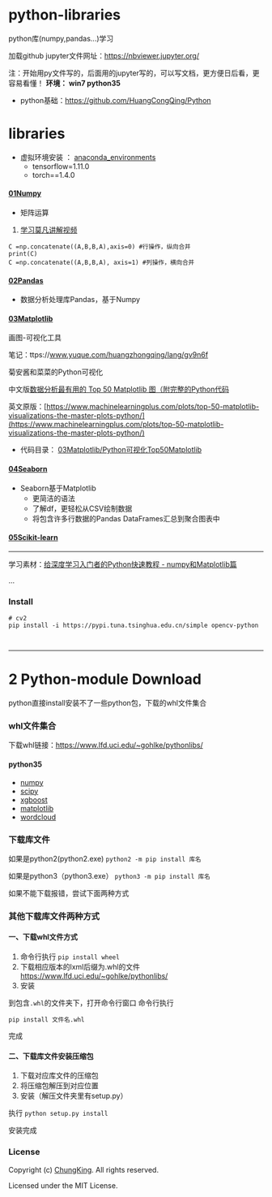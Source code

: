 # python-libraries

python库(numpy,pandas...)学习

加载github jupyter文件网址：https://nbviewer.jupyter.org/

注：开始用py文件写的，后面用的jupyter写的，可以写文档，更方便日后看，更容易看懂！
**环境： win7 python35**

* python基础：https://github.com/HuangCongQing/Python

# libraries

* 虚拟环境安装 ： [anaconda_environments](anaconda_environments)
  * tensorflow=1.11.0
  * torch==1.4.0

#### [01Numpy](./01Numpy)

* 矩阵运算

1. [学习莫凡讲解视频](https://www.bilibili.com/video/av16378934/)

```
C =np.concatenate((A,B,B,A),axis=0) #行操作，纵向合并
print(C)
C =np.concatenate((A,B,B,A), axis=1) #列操作，横向合并
```

#### [02Pandas](./02Pandas)

* 数据分析处理库Pandas，基于Numpy

#### [03Matplotlib](./03Matplotlib)

画图-可视化工具

笔记：ttps://www.yuque.com/huangzhongqing/lang/gv9n6f

菊安酱和菜菜的Python可视化

中文版[数据分析最有用的 Top 50 Matplotlib 图（附完整的Python代码](https://cloud.tencent.com/developer/article/1535159#:~:text=%E6%95%B0%E6%8D%AE%E5%88%86%E6%9E%90%E6%9C%80%E6%9C%89%E7%94%A8%E7%9A%84%20Top%2050%20Matplotlib%20%E5%9B%BE%EF%BC%88%E9%99%84%E5%AE%8C%E6%95%B4%E7%9A%84Python%E4%BB%A3%E7%A0%81%EF%BC%89%20%28%E4%B8%8A%29%201%201.%E5%85%B3%E8%81%94,6%206.%E5%8F%98%E5%8C%96%207%207.%E5%88%86%E7%BB%84%208%201.%E6%95%A3%E7%82%B9%E5%9B%BE%209%202.%E5%B8%A6%E8%BE%B9%E7%95%8C%E7%9A%84%E6%B0%94%E6%B3%A1%E5%9B%BE.)

英文原版：[https://www.machinelearningplus.com/plots/top-50-matplotlib-visualizations-the-master-plots-python/](https://www.machinelearningplus.com/plots/top-50-matplotlib-visualizations-the-master-plots-python/)


* 代码目录： [03Matplotlib/Python可视化Top50Matplotlib](03Matplotlib/Python可视化Top50Matplotlib)

#### [04Seaborn](./04Seaborn)

* Seaborn基于Matplotlib
  * 更简洁的语法
  * 了解df，更轻松从CSV绘制数据
  * 将包含许多行数据的Pandas DataFrames汇总到聚合图表中

#### [05Scikit-learn](./05Scikit-learn)

---

学习素材：[给深度学习入门者的Python快速教程 - numpy和Matplotlib篇](https://zhuanlan.zhihu.com/p/24309547)

...

### Install

```
# cv2
pip install -i https://pypi.tuna.tsinghua.edu.cn/simple opencv-python



````

---

# 2 Python-module Download

python直接install安装不了一些python包，下载的whl文件集合

### whl文件集合

下载whl链接：https://www.lfd.uci.edu/~gohlke/pythonlibs/

#### python35

* [numpy](./python3/numpy-1.13.3+mkl-cp35-cp35m-win_amd64.whl)
* [scipy](./python3/scipy-1.0.0rc1-cp35-cp35m-win_amd64.whl)
* [xgboost](./python3/xgboost-0.6-cp35-cp35m-win_amd64.whl)
* [matplotlib](./python3/matplotlib-1.5.0-cp35-none-win_amd64.whl)
* [wordcloud](./python3/wordcloud-1.4.1-cp35-cp35m-win_amd64.whl)

### 下载库文件

如果是python2(python2.exe)
`python2 -m pip install 库名`

如果是python3（python3.exe）
`python3 -m pip install 库名`

如果不能下载报错，尝试下面两种方式

### 其他下载库文件两种方式

#### 一、下载whl文件方式

1. 命令行执行
   `pip install wheel `
2. 下载相应版本的lxml后缀为.whl的文件
   https://www.lfd.uci.edu/~gohlke/pythonlibs/
3. 安装

到包含`.whl`的文件夹下，打开命令行窗口
命令行执行

`pip install 文件名.whl`

完成

#### 二、下载库文件安装压缩包

1. 下载对应库文件的压缩包
2. 将压缩包解压到对应位置
3. 安装（解压文件夹里有setup.py）

执行
`python setup.py install`

安装完成

### License

Copyright (c) [ChungKing](https://github.com/HuangCongQing). All rights reserved.

Licensed under the MIT License.
